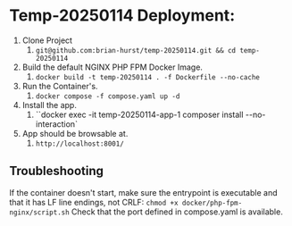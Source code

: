 # Temp-20250114 Deployment:
1) Clone Project
   1) ``git@github.com:brian-hurst/temp-20250114.git && cd temp-20250114``
2) Build the default NGINX PHP FPM Docker Image.
   1) ``docker build -t temp-20250114 . -f Dockerfile --no-cache``
3) Run the Container's.
   1) ``docker compose -f compose.yaml up -d``
4) Install the app.
   1) ``docker exec -it temp-20250114-app-1 composer install --no-interaction`
5) App should be browsable at.
   1) ``http://localhost:8001/``

## Troubleshooting
If the container doesn't start, make sure the entrypoint is executable and that it has LF line endings, not CRLF:
```chmod +x docker/php-fpm-nginx/script.sh```
Check that the port defined in compose.yaml is available.
